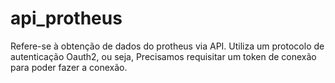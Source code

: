 # api_protheus
Refere-se à obtenção de dados do protheus via API.
Utiliza um protocolo de autenticação Oauth2, ou seja, 
Precisamos requisitar um token de conexão para poder fazer a conexão.

